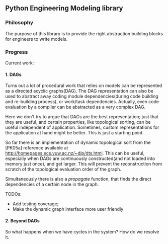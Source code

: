 ## Python Engineering Modeling library

### Philosophy
The purpose of this library is to provide the right abstraction building blocks for engineers to write models.

### Progress
Current work:

#### 1. DAGs

Turns out a lot of procedural work that relies on models can be represented as a directed acyclic graphs(DAG). The DAG representation can also be used to abstract away coding module dependencies(during code building and re-building process), or work/task dependencies. Actually, even code evaluation by a compiler can be abstracted as a very complex DAG.

Here we don't try to argue that DAGs are the best representation; just that they are useful, and certain properties, like topological sorting, can be useful independent of application. Sometimes, custom representations for the application at hand might be better. This is just a starting point.

So far there is an implementation of dynamic topological sort from the [PK05a] reference available at http://homepages.ecs.vuw.ac.nz/~djp/dts.html. This can be useful, especially when DAGs are continuously constructed(and not loaded into memory just once), and get larger. This will prevent the reconstruction from scratch of the topological evaluation order of the graph.

Simultaneously there is also a *propagate* function, that finds the direct dependencies of a certain node in the graph.

TODOs:
- Add testing coverage;
- Make the dynamic graph interface more user friendly

#### 2. Beyond DAGs

So what happens when we have cycles in the system? How do we resolve it.
